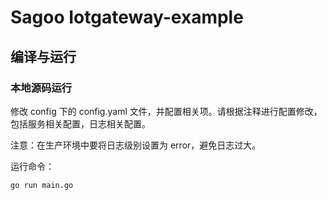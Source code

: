 # Sagoo Iotgateway-example

## 编译与运行

### 本地源码运行

修改 config 下的 config.yaml 文件，并配置相关项。请根据注释进行配置修改，包括服务相关配置，日志相关配置。

注意：在生产环境中要将日志级别设置为 error，避免日志过大。

运行命令：
```sh
go run main.go
```
